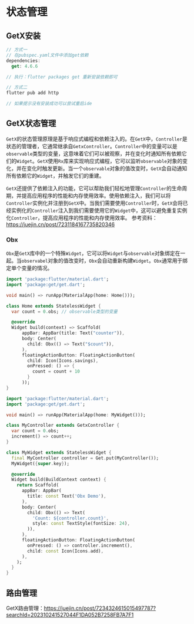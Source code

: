 # 状态管理

## GetX安装
```dart
// 方式一
// 在pubspec.yaml文件中添加get依赖
dependencies:
  get: 4.6.6

// 执行：flutter packages get 重新安装依赖即可

// 方式二
flutter pub add http

// 如果提示没有安装成功可以尝试重启ide
```

## GetX状态管理
`GetX`的状态管理原理是基于响应式编程和依赖注入的。在`GetX`中，`Controller`是状态的管理者，它通常继承自`GetxController`。`Controller`中的变量可以是`observable`类型的变量，这意味着它们可以被观察，并在变化时通知所有依赖它们的`Widget`。`GetX`使用`Rx`库来实现响应式编程，它可以监听`observable`对象的变化，并在变化时触发更新。当一个`observable`对象的值改变时，`GetX`会自动通知所有依赖它的`Widget`，并触发它们的重建。

`GetX`还提供了依赖注入的功能，它可以帮助我们轻松地管理`Controller`的生命周期，并提高应用程序的性能和内存使用效率。使用依赖注入，我们可以将`Controller`实例化并注册到`GetX`中。当我们需要使用`Controller`时，`GetX`会将已经实例化的`Controller`注入到我们需要使用它的`Widget`中，这可以避免重复实例化`Controller`，提高应用程序的性能和内存使用效率。
参考资料：https://juejin.cn/post/7231184167735820346

### Obx
`Obx`是`GetX`库中的一个特殊`Widget`，它可以将`Widget`与`observable`对象绑定在一起。当`observabel`对象的值改变时，`Obx`会自动重新构建`Widget`。`Obx`通常用于绑定单个变量的情况。

```dart
import 'package:flutter/material.dart';
import 'package:get/get.dart';

void main() => runApp(MaterialApp(home: Home()));

class Home extends StatelessWidget {
  var count = 0.obs; // observable类型的变量

  @override
  Widget build(context) => Scaffold(
      appBar: AppBar(title: Text("counter")),
      body: Center(
        child: Obx(() => Text("$count")),
      ),
      floatingActionButton: FloatingActionButton(
        child: Icon(Icons.savings),
        onPressed: () => {
          count = count + 10
        }
      ));
}
```

```dart
import 'package:flutter/material.dart';
import 'package:get/get.dart';

void main() => runApp(MaterialApp(home: MyWidget()));

class MyController extends GetxController {
  var count = 0.obs;
  increment() => count++;
}

class MyWidget extends StatelessWidget {
  final MyController controller = Get.put(MyController());
  MyWidget({super.key});

  @override
  Widget build(BuildContext context) {
    return Scaffold(
      appBar: AppBar(
        title: const Text('Obx Demo'),
      ),
      body: Center(
        child: Obx(() => Text(
          'Count: ${controller.count}',
          style: const TextStyle(fontSize: 24),
        )),
      ),
      floatingActionButton: FloatingActionButton(
        onPressed: () => controller.increment(),
        child: const Icon(Icons.add),
      ),
    );
  }
}
```


## 路由管理
GetX路由管理：https://juejin.cn/post/7234324615015497787?searchId=202310241527044F1DA052B7258FB7A7F1